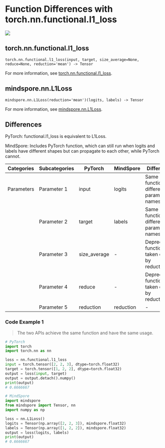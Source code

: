 # Function Differences with torch.nn.functional.l1_loss

<a href="https://gitee.com/mindspore/docs/blob/master/docs/mindspore/source_en/note/api_mapping/pytorch_diff/L1Loss_func.md" target="_blank"><img src="https://mindspore-website.obs.cn-north-4.myhuaweicloud.com/website-images/master/resource/_static/logo_source_en.png"></a>

## torch.nn.functional.l1_loss

```text
torch.nn.functional.l1_loss(input, target, size_average=None, reduce=None, reduction='mean') -> Tensor
```

For more information, see [torch.nn.functional.l1_loss](https://pytorch.org/docs/1.8.1/nn.functional.html#l1-loss).

## mindspore.nn.L1Loss

```text
mindspore.nn.L1Loss(reduction='mean')(logits, labels) -> Tensor
```

For more information, see [mindspore.nn.L1Loss](https://mindspore.cn/docs/en/master/api_python/nn/mindspore.nn.L1Loss.html).

## Differences

PyTorch: functional.l1_loss is equivalent to L1Loss.

MindSpore: Includes PyTorch function, which can still run when logits and labels have different shapes but can propagate to each other, while PyTorch cannot.

| Categories | Subcategories |PyTorch | MindSpore | Difference |
| ---- | ----- | ------- | --------- | ------------- |
| Parameters  | Parameter 1| input     | logits    | Same function, different parameter names |
|      | Parameter 2| target    | labels    | Same function, different parameter names |
|      | Parameter 3 | size_average     | -    | Deprecated, function taken over by reduction |
|      | Parameter 4 | reduce    | -    | Deprecated, function taken over by reduction|
|      | Parameter 5 | reduction | reduction | - |

### Code Example 1

> The two APIs achieve the same function and have the same usage.

```python
# PyTorch
import torch
import torch.nn as nn

loss = nn.functional.l1_loss
input = torch.tensor([2, 2, 3], dtype=torch.float32)
target = torch.tensor([1, 2, 2], dtype=torch.float32)
output = loss(input, target)
output = output.detach().numpy()
print(output)
# 0.6666667

# MindSpore
import mindspore
from mindspore import Tensor, nn
import numpy as np

loss = nn.L1Loss()
logits = Tensor(np.array([2, 2, 3]), mindspore.float32)
labels = Tensor(np.array([1, 2, 2]), mindspore.float32)
output = loss(logits, labels)
print(output)
# 0.6666667
```
